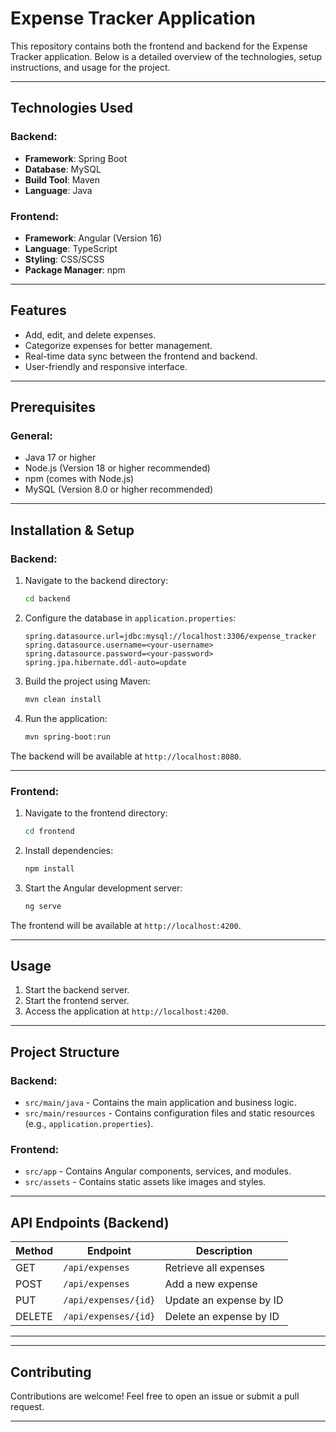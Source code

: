 
# Expense Tracker Application

This repository contains both the frontend and backend for the Expense Tracker application. Below is a detailed overview of the technologies, setup instructions, and usage for the project.

---

## Technologies Used

### Backend:
- **Framework**: Spring Boot
- **Database**: MySQL
- **Build Tool**: Maven
- **Language**: Java

### Frontend:
- **Framework**: Angular (Version 16)
- **Language**: TypeScript
- **Styling**: CSS/SCSS
- **Package Manager**: npm

---

## Features

- Add, edit, and delete expenses.
- Categorize expenses for better management.
- Real-time data sync between the frontend and backend.
- User-friendly and responsive interface.

---

## Prerequisites

### General:
- Java 17 or higher
- Node.js (Version 18 or higher recommended)
- npm (comes with Node.js)
- MySQL (Version 8.0 or higher recommended)

---

## Installation & Setup

### Backend:

1. Navigate to the backend directory:
   ```bash
   cd backend
   ```

2. Configure the database in `application.properties`:
   ```properties
   spring.datasource.url=jdbc:mysql://localhost:3306/expense_tracker
   spring.datasource.username=<your-username>
   spring.datasource.password=<your-password>
   spring.jpa.hibernate.ddl-auto=update
   ```

3. Build the project using Maven:
   ```bash
   mvn clean install
   ```

4. Run the application:
   ```bash
   mvn spring-boot:run
   ```

The backend will be available at `http://localhost:8080`.

---

### Frontend:

1. Navigate to the frontend directory:
   ```bash
   cd frontend
   ```

2. Install dependencies:
   ```bash
   npm install
   ```

3. Start the Angular development server:
   ```bash
   ng serve
   ```

The frontend will be available at `http://localhost:4200`.

---

## Usage

1. Start the backend server.
2. Start the frontend server.
3. Access the application at `http://localhost:4200`.

---

## Project Structure

### Backend:
- `src/main/java` - Contains the main application and business logic.
- `src/main/resources` - Contains configuration files and static resources (e.g., `application.properties`).

### Frontend:
- `src/app` - Contains Angular components, services, and modules.
- `src/assets` - Contains static assets like images and styles.

---

## API Endpoints (Backend)

| Method | Endpoint               | Description              |
|--------|------------------------|--------------------------|
| GET    | `/api/expenses`        | Retrieve all expenses    |
| POST   | `/api/expenses`        | Add a new expense        |
| PUT    | `/api/expenses/{id}`   | Update an expense by ID  |
| DELETE | `/api/expenses/{id}`   | Delete an expense by ID  |

---

---

## Contributing

Contributions are welcome! Feel free to open an issue or submit a pull request.

---


